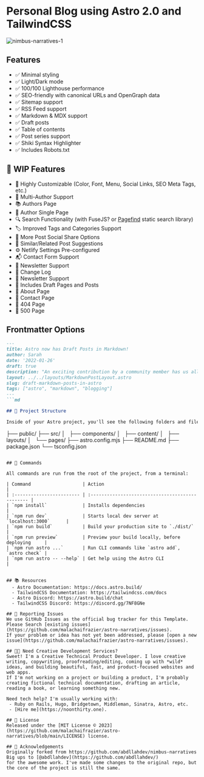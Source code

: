 # Personal Blog using Astro 2.0 and TailwindCSS

![nimbus-narratives-1](https://github.com/malachaifrazier/astro-narratives/assets/11673834/8e482adb-d1aa-424c-94d3-b8f930f7e67d)

## Features
- ✅ Minimal styling
- ✅ Light/Dark mode
- ✅ 100/100 Lighthouse performance
- ✅ SEO-friendly with canonical URLs and OpenGraph data
- ✅ Sitemap support
- ✅ RSS Feed support
- ✅ Markdown & MDX support
- ✅ Draft posts
- ✅ Table of contents
- ✅ Post series support
- ✅ Shiki Syntax Highlighter
- ✅ Includes Robots.txt

## 🔑 WIP Features
- 🎨 Highly Customizable (Color, Font, Menu, Social Links, SEO Meta Tags, etc.)
- 👥 Multi-Author Support
- 📚 Authors Page
- 👤 Author Single Page
- 🔍 Search Functionality (with FuseJS? or [Pagefind](https://pagefind.app/) static search library)
- 🏷️ Improved Tags and Categories Support
- 📲 More Post Social Share Options
- 🔗 Similar/Related Post Suggestions
- ⚙️ Netlify Settings Pre-configured
- 📬 Contact Form Support
- 📝 Newsletter Support
- 📝 Change Log
- 📝 Newsletter Support
- 📝 Includes Draft Pages and Posts
- 📄 About Page
- 📄 Contact Page
- 📄 404 Page
- 📄 500 Page

## Frontmatter Options
```md
---
title: Astro now has Draft Posts in Markdown!
author: Sarah
date: '2022-01-26'
draft: true
description: "An exciting contribution by a community member has us all drafting new posts..."
layout: ../../layouts/MarkdownPostLayout.astro
slug: draft-markdown-posts-in-astro
tags: ["astro", "markdown", "blogging"]
---
```md

## 🚀 Project Structure

Inside of your Astro project, you'll see the following folders and files:

```
├── public/
├── src/
│   ├── components/
│   ├── content/
│   ├── layouts/
│   └── pages/
├── astro.config.mjs
├── README.md
├── package.json
└── tsconfig.json
```

## 🧞 Commands

All commands are run from the root of the project, from a terminal:

| Command                   | Action                                           |
| :------------------------ | :----------------------------------------------- |
| `npm install`             | Installs dependencies                            |
| `npm run dev`             | Starts local dev server at `localhost:3000`      |
| `npm run build`           | Build your production site to `./dist/`          |
| `npm run preview`         | Preview your build locally, before deploying     |
| `npm run astro ...`       | Run CLI commands like `astro add`, `astro check` |
| `npm run astro -- --help` | Get help using the Astro CLI                     |


## 📚 Resources
  - Astro Documentation: https://docs.astro.build/
  - TailwindCSS Documentation: https://tailwindcss.com/docs
  - Astro Discord: https://astro.build/chat
  - TailwindCSS Discord: https://discord.gg/7NF8GNe

## 🐞 Reporting Issues
We use GitHub Issues as the official bug tracker for this Template. Please Search [existing issues](https://github.com/malachaifrazier/astro-narratives/issues).
If your problem or idea has not yet been addressed, please [open a new issue](https://github.com/malachaifrazier/astro-narratives/issues).

## 👨‍💻 Need Creative Development Services?
Sweet! I'm a Creative Technical Product Developer. I love creative writing, copywriting, proofreading/editing, coming up with *wild* ideas, and building beautiful, fast, and product-focused websites and web apps.
If I'm not working on a project or building a product, I'm probably creating fictional technical documentation, drafting an article, reading a book, or learning something new.

Need tech help? I'm usually working with:
 - Ruby on Rails, Hugo, Bridgetown, Middleman, Sinatra, Astro, etc.
 - [Hire me](https://noonthirty.one).

## 📝 License
Released under the [MIT License © 2023](https://github.com/malachaifrazier/astro-narratives/blob/main/LICENSE) license.

## 🙏 Acknowledgements
Originally forked from https://github.com/abdllahdev/nimbus-narratives Big ups to [@abdllahdev](https://github.com/abdllahdev/)
for the awesome work. I've made some changes to the original repo, but the core of the project is still the same.
